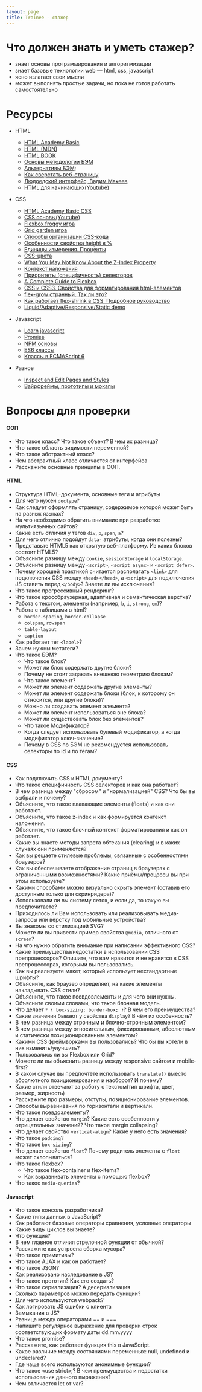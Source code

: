 ```yaml
---
layout: page
title: Trainee - стажер
---
```


# Что должен знать и уметь стажер?

  - знает основы программирования и алгоритмизации
  - знает базовые технологии web — html, css, javascript
  - ясно излагает свои мысли
  - может выполнять простые задачи, но пока не готов работать самостоятельно


# Ресурсы
  - HTML 
      * [HTML Academy Basic](https://htmlacademy.ru/courses/basic-html)
      * [HTML (MDN)](https://developer.mozilla.org/ru/docs/Web/HTML)
      * [HTML BOOK](https://html5book.ru/html-html5/)
      * [Основы методологии БЭМ](https://ru.bem.info/methodology/quick-start/)
      * [Альтернативы БЭМ](https://habr.com/ru/post/256109/);
      * [Как сверстать веб-страницу](https://habr.com/ru/post/202408/)
      * [Людоедский интерфейс, Вадим Макеев](https://www.youtube.com/watch?v=ssJsjGZE2sc)
      * [HTML для начинающих(Youtube)](https://www.youtube.com/playlist?list=PLY4rE9dstrJyeZlPWoKJr1xKVVnG4w-Hc)
      
  - CSS 
      * [HTML Academy Basic CSS](https://htmlacademy.ru/courses/basic-css)
      * [CSS основы(Youtube)](https://www.youtube.com/playlist?list=PL026CCEB5125879C2)
      * [Flexbox froggy игра](http://flexboxfroggy.com/)
      * [Grid garden игра](https://cssgridgarden.com/)
      * [Способы организации CSS-кода](https://habr.com/ru/post/256109/)
      * [Особенности свойства height в %](https://learn.javascript.ru/height-percent/)
      * [Единицы измерения. Проценты](https://learn.javascript.ru/css-units#protsenty/)
      * [CSS-цвета](https://html5book.ru/css-colors/)
      * [What You May Not Know About the Z-Index Property](https://webdesign.tutsplus.com/articles/what-you-may-not-know-about-the-z-index-property--webdesign-16892)
      * [Контекст наложения](https://developer.mozilla.org/ru/docs/Web/CSS/CSS_Positioning/Understanding_z_index/The_stacking_context)
      * [Приоритеты (специфичность) селекторов](https://habr.com/ru/post/137588/)
      * [A Complete Guide to Flexbox](https://css-tricks.com/snippets/css/a-guide-to-flexbox/)
      * [CSS и CSS3. Свойства для форматирования html-элементов](https://html5book.ru/css-css3/)
      * [flex-grow странный. Так ли это?](https://css-live.ru/articles/flex-grow-strannyj-tak-li-eto.html)
      * [Как работает flex-shrink в CSS. Подробное руководство](https://medium.com/@stasonmars/%D0%BA%D0%B0%D0%BA-%D1%80%D0%B0%D0%B1%D0%BE%D1%82%D0%B0%D0%B5%D1%82-flex-shrink-%D0%B2-css-%D0%BF%D0%BE%D0%B4%D1%80%D0%BE%D0%B1%D0%BD%D0%BE%D0%B5-%D1%80%D1%83%D0%BA%D0%BE%D0%B2%D0%BE%D0%B4%D1%81%D1%82%D0%B2%D0%BE-c41e40767194)
      * [Liquid/Adaptive/Responsive/Static demo](http://g-mops.net/epica_saitama/epica_layout/index_adaptive.html)
      
  - Javascript
      * [Learn javascript](https://learn.javascript.ru/)
      * [Promise](https://habr.com/ru/company/ruvds/blog/427405/)
      * [NPM основы](https://www.youtube.com/watch?v=2e0hbjtUT-4)
      * [ES6 классы](http://jsraccoon.ru/es6-classes)
      * [Классы в ECMAScript 6](https://frontender.info/es6-classes-final/)
      
  - Разное
      * [Inspect and Edit Pages and Styles](https://developers.google.com/web/tools/chrome-devtools/inspect-styles/?utm_source=dcc&utm_medium=redirect&utm_campaign=2016q3)
      * [Вайрфреймы, прототипы и мокапы](http://projectorat.ru/wireframes-prototypes-mockups/)

# Вопросы для проверки

#### ООП

  - Что такое класс? Что такое объект? В чем их разница?
  - Что такое область видимости переменной?
  - Что такое абстрактный класс?
  - Чем абстрактный класс отличается от интерфейса
  - Расскажите основные принципы в ООП.

#### HTML

  - Структура HTML-документа, основные теги и атрибуты
  - Для чего нужен `doctype`?
  - Как следует оформлять страницу, содержимое которой может быть на разных языках?
  - На что необходимо обратить внимание при разработке мультиязычных сайтов?
  - Какие есть отличия у тегов `div`, `p`, `span`, `a`?
  - Для чего отлично подойдут `data-` атрибуты, когда они полезны?
  - Представьте HTML5 как открытую веб-платформу. Из каких блоков состоит HTML5?
  - Объясните разницу между `cookie`, `sessionStorage` и `localStorage`.
  - Объясните разницу между `<script>`, `<script async>` и `<script defer>`.
  - Почему хорошей практикой считается располагать `<link>` для подключения CSS между `<head></head>`, а `<script>` для подключения JS ставить перед `</body>`? Знаете ли вы исключения?
  - Что такое прогрессивный рендеринг?
  - Что такое кроссбраузерная, адаптивная и семантическая верстка?
  - Работа с текстом, элементы (например, `b`, `i`, `strong`, `em`)?
  - Работа с таблицами в html?
      - `border-spacing`, `border-collapse`
      - `colspan`, `rowspan`
      - `table-layout`
      - `caption`
  - Как работает тег `<label>`?
  - Зачем нужны метатеги?
  - Что такое БЭМ?
      - Что такое блок?
      - Может ли блок содержать другие блоки?
      - Почему не стоит задавать внешнюю геометрию блокам?
      - Что такое элемент?
      - Может ли элемент содержать другие элементы?
      - Может ли элемент содержать блоки (блок, к которому он относится, или другие блоки)?
      - Можно ли создавать элемент элемента?
      - Может ли элемент использоваться вне блока?
      - Может ли существовать блок без элементов?
      - Что такое Модификатор?
      - Когда следует использовать булевый модификатор, а когда модификатор ключ-значение?     
      - Почему в CSS по БЭМ не рекомендуется использовать селекторы по id и по тегам?

#### CSS

  - Как подключить CSS к HTML документу?
  - Что такое специфичность CSS селекторов и как она работает?
  - В чем разница между "сбросом" и "нормализацией" CSS? Что бы вы выбрали и почему?
  - Объясните, что такое плавающие элементы (floats) и как они работают.
  - Объясните, что такое z-index и как формируется контекст наложения.
  - Объясните, что такое блочный контекст форматирования и как он работает.
  - Какие вы знаете методы запрета обтекания (clearing) и в каких случаях они применяются?
  - Как вы решаете стилевые проблемы, связанные с особенностями браузеров?
  - Как вы обеспечиваете отображение страниц в браузерах с ограниченными возможностями? Какие приёмы/процессы вы при этом используете?
  - Какими способами можно визуально скрыть элемент (оставив его доступным только для скринридера)?
  - Использовали ли вы систему сеток, и если да, то какую вы предпочитаете?
  - Приходилось ли Вам использовать или реализовывать медиа-запросы или вёрстку под мобильные устройства?
  - Вы знакомы со стилизацией SVG?
  - Можете ли вы привести пример свойства `@media`, отличного от `screen`?
  - На что нужно обратить внимание при написании эффективного CSS?
  - Какие преимущества/недостатки в использовании CSS препроцессоров?
    Опишите, что вам нравится и не нравится в CSS препроцессорах, которыми вы пользовались.
  - Как вы реализуете макет, который использует нестандартные шрифты?
  - Объясните, как браузер определяет, на какие элементы накладывать CSS стили?
  - Объясните, что такое псевдоэлементы и для чего они нужны.
  - Объясните своими словами, что такое блочная модель.
  - Что делает ```* { box-sizing: border-box; }```? В чем его преимущества?
  - Какие значения бывают у свойства `display`? В чём их особенность?
  - В чем разница между строчным и блочно-строчным элементом?
  - В чем разница между относительным, фиксированным, абсолютным и статически позиционированным элементом?
  - Какими CSS фреймворками вы пользовались? Что бы вы хотели в них изменить/улучшить?
  - Пользовались ли вы Flexbox или Grid?
  - Можете ли вы объяснить разницу между responsive сайтом и mobile-first?
  - В каком случае вы предпочтёте использовать `translate()` вместо абсолютного позиционирования и наоборот? И почему? 
  - Какие стили отвечают за работу с текстом(тип шрифта, цвет, размер, жирность)
  - Расскажите про размеры, отступы, позиционирование элементов.
  - Способы выравнивания по горизонтали и вертикали.
  - Что такое псевдоэлементы?
  - Что делает свойство `margin`? Какие есть особенности у отрицательных значений? Что такое margin collapsing?
  - Что делает свойство `vertical-align`? Какие у него есть значения?
  - Что такое `padding`?
  - Что такое `box-sizing`?
  - Что делает свойство `float`? Почему родитель элемента с `float` может схлопываться?
  - Что такое flexbox?
      - Что такое flex-container и flex-items?
      - Как выравнивать элементы с помощью flexbox?
  - Что такое `media-queries`?  

#### Javascript

  - Что такое консоль разработчика?
  - Какие типы данных в JavaScript?
  - Как работают базовые операторы сравнения, условные операторы
  - Какие виды циклов вы знаете?
  - Что функция?
  - В чем главное отличия стрелочной функции от обычной?
  - Расскажите как устроена сборка мусора?
  - Что такое примитивы?
  - Что такое AJAX и как он работает?
  - Что такое JSON?
  - Как реализовано наследование в JS?
  - Что такое прототип? Как его создать?
  - Что такое сериализация? А десериализация
  - Сколько параметров можно передать функции?
  - Для чего используются webpack?
  - Как логировать JS ошибки с клиента
  - Замыкания в JS?
  - Разница между операторами == и ===
  - Напишите регулярное выражение для проверки строк соответствующих формату даты dd.mm.yyyy
  - Что такое promise?
  - Расскажите, как работает функция this в JavaScript.
  - Какое различие между состояниями переменных: null, undefined и undeclared?
  - Где чаще всего используются анонимные функции?
  - Что такое «use strict»;? В чем преимущества и недостатки использования данного выражения?
  - Чем отличается let от var?
 
